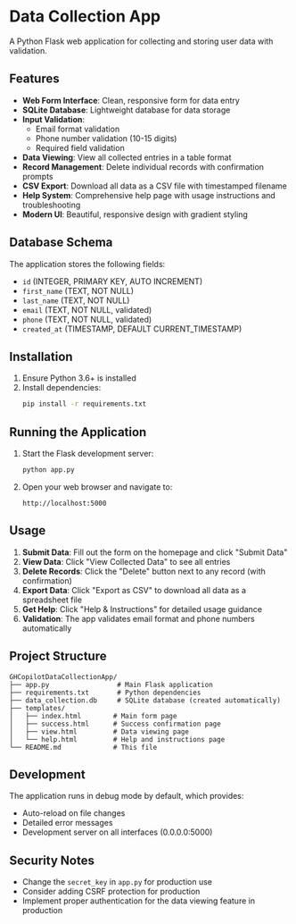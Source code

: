 # Data Collection App

A Python Flask web application for collecting and storing user data with validation.

## Features

- **Web Form Interface**: Clean, responsive form for data entry
- **SQLite Database**: Lightweight database for data storage
- **Input Validation**: 
  - Email format validation
  - Phone number validation (10-15 digits)
  - Required field validation
- **Data Viewing**: View all collected entries in a table format
- **Record Management**: Delete individual records with confirmation prompts
- **CSV Export**: Download all data as a CSV file with timestamped filename
- **Help System**: Comprehensive help page with usage instructions and troubleshooting
- **Modern UI**: Beautiful, responsive design with gradient styling

## Database Schema

The application stores the following fields:
- `id` (INTEGER, PRIMARY KEY, AUTO INCREMENT)
- `first_name` (TEXT, NOT NULL)
- `last_name` (TEXT, NOT NULL)
- `email` (TEXT, NOT NULL, validated)
- `phone` (TEXT, NOT NULL, validated)
- `created_at` (TIMESTAMP, DEFAULT CURRENT_TIMESTAMP)

## Installation

1. Ensure Python 3.6+ is installed
2. Install dependencies:
   ```bash
   pip install -r requirements.txt
   ```

## Running the Application

1. Start the Flask development server:
   ```bash
   python app.py
   ```

2. Open your web browser and navigate to:
   ```
   http://localhost:5000
   ```

## Usage

1. **Submit Data**: Fill out the form on the homepage and click "Submit Data"
2. **View Data**: Click "View Collected Data" to see all entries
3. **Delete Records**: Click the "Delete" button next to any record (with confirmation)
4. **Export Data**: Click "Export as CSV" to download all data as a spreadsheet file
5. **Get Help**: Click "Help & Instructions" for detailed usage guidance
6. **Validation**: The app validates email format and phone numbers automatically

## Project Structure

```
GHCopilotDataCollectionApp/
├── app.py                 # Main Flask application
├── requirements.txt       # Python dependencies
├── data_collection.db     # SQLite database (created automatically)
├── templates/
│   ├── index.html        # Main form page
│   ├── success.html      # Success confirmation page
│   ├── view.html         # Data viewing page
│   └── help.html         # Help and instructions page
└── README.md             # This file
```

## Development

The application runs in debug mode by default, which provides:
- Auto-reload on file changes
- Detailed error messages
- Development server on all interfaces (0.0.0.0:5000)

## Security Notes

- Change the `secret_key` in `app.py` for production use
- Consider adding CSRF protection for production
- Implement proper authentication for the data viewing feature in production
